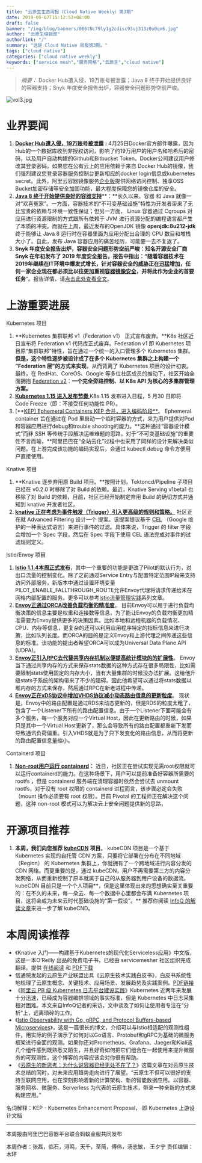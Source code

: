 ```yaml
---
title: "云原生生态周报（Cloud Native Weekly）第3期"
date: 2019-05-07T15:12:53+08:00
draft: false
banner: "/img/blog/banners/006tNc79ly1g2cdisc93uj313z0u0qv6.jpg"
author: "云原生编辑部"
authorlink: "/"
summary: "这是 Cloud Native 周报第3期。"
tags: ["cloud native"]
categories: ["cloud native weekly"]
keywords: ["service mesh","服务网格","云原生","cloud native"]
---
```


> *摘要：* Docker Hub遭入侵，19万账号被泄露；Java 8 终于开始提供良好的容器支持；Snyk 年度安全报告出炉，容器安全问题形势空前严峻。

![vol3.jpg](https://ata2-img.cn-hangzhou.oss-pub.aliyun-inc.com/daa9da42e6294c624b3252544b2fa7e0.jpg)

# 业界要闻

1. [**Docker Hub遭入侵，19万账号被泄露**](https://www.cnbeta.com/articles/tech/841873.htm) **:** 4月25日Docker官方邮件曝露，因为Hub的一个数据库收到非授权访问，影响了约19万用户的用户名和哈希后的密码，以及用户自动构建的Github和Bitbucket Token。Docker公司建议用户修改其登录密码。如果您在公有云上的应用依赖于来自 Docker Hub的镜像，我们强烈建议您登录容器服务控制台更新相应的docker login信息或kubernetes secret。此外，阿里云容器镜像服务[企业版](https://promotion.aliyun.com/ntms/act/acree.html)提供网络访问控制、独享OSS Bucket加密存储等安全加固功能，最大程度保障您的镜像仓库的安全。
2. [**Java 8 终于开始提供良好的容器支持**](https://blog.softwaremill.com/docker-support-in-new-java-8-finally-fd595df0ca54)**：**长久以来，容器 和 Java 就像一对“欢喜冤家”。一方面，容器技术的“不可变基础设施”特性为开发者带来了无比宝贵的依赖与环境一致性保证；但另一方面， Linux 容器通过 Cgroups 对应用进行资源限制的方式跟所有依赖于 JVM 进行资源分配的编程语言都产生了本质的冲突。而就在上周，最近发布的OpenJDK 镜像 **openjdk:8u212-jdk** 终于能够让 Java 8 运行时在容器里面为应用分配出合理的 CPU 数目和堆栈大小了。自此，发布 Java 容器应用的痛苦经历，可能要一去不复返了。
3. **Snyk 年度安全报告出炉，容器安全问题形势空前严峻：**知名开源安全厂商 Snyk 在年初发布了 2019 年度安全报告。报告中指出：“随着容器技术在2019年继续在IT环境中爆发式增长，针对容器安全的威胁正在迅猛增加，**任何一家企业现在都必须比以往更加重视**[**容器镜像安全**](https://help.aliyun.com/document_detail/60751.html)**，并将此作为企业的首要任务**”。报告详情，请[点击此处查看全文](https://snyk.io/opensourcesecurity-2019/)。

# 上游重要进展

Kubernetes 项目

1. **Kubernetes 集群联邦 v1（Federation v1） 正式宣布废弃。**K8s 社区近日宣布将 Federation v1 代码库正式废弃。Federation v1 即 Kubernetes 项目原“集群联邦”特性，旨在通过一个统一的入口管理多个 Kubernetes 集群。**但是，这个特性逐步被设计成了在多个 Kubernetes 集群之上构建一个 “Federation 层”的方式来实现**，从而背离了 Kubernetes 项目的设计初衷。最终，在 RedHat、CoreOS、Google 等多位社区成员的推动下，社区开始全面拥抱 [Federation v2](https://github.com/kubernetes-sigs/federation-v2)：**一个完全旁路控制、以 K8s API 为核心的多集群管理方案。**
2. [**Kubernetes 1.15 进入发布节奏** ](https://github.com/kubernetes/sig-release/tree/master/releases/release-1.15)K8s 1.15 发布进入日程，5 月30 日即将 Code Freeze（即：不接受任何功能性 PR）。
3. [**[KEP\] Ephemeral Containers KEP 合并，进入编码阶段**](https://github.com/kubernetes/enhancements/pull/958)。
   Ephemeral container 旨在通过在 Pod 里启动一个临时容器的方式，来为用户提供对Pod和容器应用进行debug和trouble shooting的能力。**这种通过“容器设计模式”而非 SSH 等传统手段解决运维难题的思路，对于“不可变基础设施”的重要性不言而喻，**阿里巴巴在“全站云化”过程中也采用了同样的设计来解决类似问题。在上游完成该功能的编码实现后，会通过 kubectl debug 命令方便用户直接使用。

Knative 项目

1. **Knative 逐步弃用原 Build 项目。**按照计划，Tektoncd/Pipeline 子项目已经在 v0.2.0 时移除了对 Build 的依赖。最近，Knative Serving v1beta1 也移除了对 Build 的依赖，目前，社区已经开始制定弃用 Build 的确切方式并通知到 knative 开发者社区。
2. [**knative 正在考虑为事件触发（Trigger）引入更高级的规则和策略。**](https://github.com/knative/eventing/issues/930) 社区正在就 Advanced Filtering 设计一个 提案。该提案提议基于 [CEL](https://github.com/google/cel-spec/blob/9cdb3682ba04109d2e03d9b048986bae113bf36f/doc/intro.md) （Google 维护的一种表达式语言）来进行事件的过滤。具体来说，Trigger 的 filter 字段会增加一个 Spec 字段，然后在 Spec 字段下使用 CEL 语法完成对事件的过滤规则定义。

Istio/Envoy 项目

1. [**Istio 1.1.4本周正式发布**](https://istio.io/about/notes/1.1.4/)，其中一个重要的功能是更改了Pilot的默认行为，对出口流量的控制变化。除了之前通过Service Entry与配置特定范围IP段来支持访问外部服务，新版本中通过设置环境变量PILOT_ENABLE_FALLTHROUGH_ROUTE允许Envoy代理将请求传递给未在网格内部配置的服务。更多可以参考[Istio流量管理实践](https://yq.aliyun.com/articles/655489?source_type=cnvol_429_wenzhang)系列文章。
2. [**Envoy正通过ORCA改善负载均衡的精准度**](https://github.com/envoyproxy/envoy/issues/6614)。 
   目前Envoy可以用于进行负载均衡决策的信息主要是权重和连接数等信息，为了能让Envoy的负载均衡更加精准需要为Envoy提供更多的决策因素。比如本地和远程机器的负载情况、CPU、内存等信息，更复杂的还可以利用应用程序特定的指标信息来进行决策，比如队列长度。而ORCA的目的是定义Envoy和上游代理之间传递这些信息的标准。该功能的提出者希望ORCA可以成为Universal Data Plane API (UDPA)。
3. [**Envoy正引入RPC去代替共享内存机制以便提高统计模块的的扩展性**](https://github.com/envoyproxy/envoy/pull/5910)。 
   Envoy当下通过共享内存的方式来保存stats数据的这种方式存在很多局限性，比如需要限制stats使用固定的内存大小，当有大量集群的时候没办法扩展。这给他升级stats子系统的架构带来了不少的阻碍。因此他希望可以通过将stats数据以堆内存的方式来保存，然后通过RPC在新老进程中传递。
4. [**Envoy正在xDS协议中增加VHDS协议减小动态路由信息的更新粒度**](https://github.com/envoyproxy/envoy/pull/6552)。 
   现状是，Envoy中的路由配置是通过RDS来动态更新的，但是RDS的粒度太粗了，包含了一个Listener下所有的路由配置信息。由于一个Listener下面可能会有多个服务，每一个服务对应一个Virtual Host，因此在更新路由的时候，如果只是其中一个Virtual Host更新了，那么会导致所有的路由配置都重新下发而导致通讯负荷偏重。引入VHDS就是为了只下发变化的路由信息，从而将更新的路由配置信息量缩小。

Containerd 项目

1. [**Non-root**](https://github.com/containerd/containerd/pull/3148)[**用户运行**](https://github.com/containerd/containerd/pull/3148)[ **containerd**](https://github.com/containerd/containerd/pull/3148)**：** 近日，社区正在尝试实现无需root权限就可以运行containerd的能力。在这种场景下，用户可以提前准备好容器所需要的 rootfs ，但是 containerd 服务端在清理容器时依然会尝试去 unmount rootfs，对于没有 root 权限的 containerd 进程而言，该步骤必定会失败（mount 操作必须要有 root 权限）。目前 Pivotal 的工程师正在解决这个问题，这种 non-root 模式可以为解决云上安全问题提供新的思路，

# 开源项目推荐

1. **本周，我们向您推荐** [**kubeCDN**](https://github.com/ilhaan/kubeCDN) **项目**。
   kubeCDN 项目是一个基于Kubernetes 实现的自托管 CDN 方案，只要将它部署在分布在不同地域（Region） 的 Kubernetes 集群上，你就拥有了一个跨地域进行内容分发的 CDN 网络。而更重要的是，通过 kubeCDN，用户不再需要第三方的内容分发网络，从而重新控制了原本就属于自己的从服务器到用户设备的数据流。kubeCDN 目前只是一个个人项目**，但是这里体现出来的思想确实至关重要的：在不久的未来，每一朵云、每一个数据中心里都会布满 Kubernetes 项目，这将会成为未来云时代基础设施的“第一假设”。** 推荐你阅读 [InfoQ 的解读文章](https://www.infoq.cn/article/trfu-uB4FPhAB4uLvL4R?utm_source=tuicool&utm_medium=referral)来进一步了解 kubeCND。

# 本周阅读推荐

- 《Knative 入门——构建基于Kubernetes的现代化Serviceless应用》中文版，这是一本O’Reilly 出品的免费电子书，已经由 servicemesher 社区组织完成翻译。提供 [在线阅读](http://www.servicemesher.com/getting-started-with-knative/) 和 [PDF下载](http://t.cn/EaB8g6d)
- 信通院发起的云原生产业联盟出具《云原生技术实践白皮书》，白皮书系统性地梳理了云原生概念、关键技术、应用场景、发展趋势及实践案例。[PDF链接](https://files.alicdn.com/tpsservice/dd44ce32c783473b595382cad5857ef5.pdf)
- 《[阿里云 PB 级 Kubernetes 日志平台建设实践](https://www.infoq.cn/article/7642QHo6vmZvQxFw9)》Kubernetes 近两年来发展十分迅速，已经成为容器编排领域的事实标准，但是 Kubernetes 中日志采集相对困难。本文来自InfoQ记者的采访，文中谈及了如何让使用者专注在“分析”上，远离琐碎的工作。
- 《[Istio Observability with Go, gRPC, and Protocol Buffers-based Microservices](https://programmaticponderings.com/2019/04/17/istio-observability-with-go-grpc-and-protocol-buffers-based-microservices/)》，这是一篇很长的博文，介绍可以与Istio相适配的观测性组件，用实际的例子演示了如何对以Go语言、Protobuf和gRPC为基础的微服务框架进行全面的观测。如果你还对Prometheus、Grafana、Jaeger和Kiali这几个组件感到既熟悉又陌生，并且好奇如何把它们组合在一起使用来提升微服务的可观测性，这个博客的内容应该会对你很有帮助。
- 《[云原生的新思考：为什么说容器已经无处不在了？](https://www.infoq.cn/article/hhk37_UC1FgJFCQyIk7c)》这篇文章在对云原生技术总结的同时，对未来应用趋势走向进行了展望。“云原生不但可以很好的支持互联网应用，也在深刻影响着新的计算架构、新的智能数据应用。以容器、服务网格、微服务、Serverless 为代表的云原生技术，带来一种全新的方式来构建应用。”

名词解释：KEP - Kubernetes Enhancement Proposal， 即 Kubernetes 上游设计文档

------

本周报由阿里巴巴容器平台联合蚂蚁金服共同发布

本周作者：张磊，临石，浔鸣，天千，至简，傅伟，汤志敏， 王夕宁
责任编辑：木环